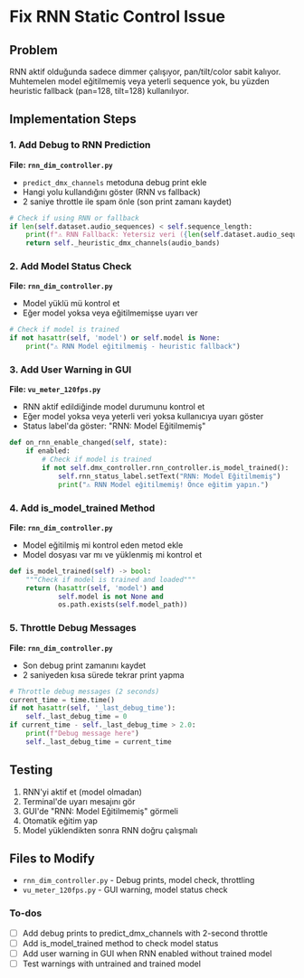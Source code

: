 <!-- 13b72123-b215-464c-a444-51480dfbc8bb 57cf595a-1cca-470d-b73d-7db8d6e9b0d0 -->
# Fix RNN Static Control Issue

## Problem

RNN aktif olduğunda sadece dimmer çalışıyor, pan/tilt/color sabit kalıyor. Muhtemelen model eğitilmemiş veya yeterli sequence yok, bu yüzden heuristic fallback (pan=128, tilt=128) kullanılıyor.

## Implementation Steps

### 1. Add Debug to RNN Prediction

**File: `rnn_dim_controller.py`**

- `predict_dmx_channels` metoduna debug print ekle
- Hangi yolu kullandığını göster (RNN vs fallback)
- 2 saniye throttle ile spam önle (son print zamanı kaydet)
```python
# Check if using RNN or fallback
if len(self.dataset.audio_sequences) < self.sequence_length:
    print(f"⚠️ RNN Fallback: Yetersiz veri ({len(self.dataset.audio_sequences)}/{self.sequence_length})")
    return self._heuristic_dmx_channels(audio_bands)
```


### 2. Add Model Status Check

**File: `rnn_dim_controller.py`**

- Model yüklü mü kontrol et
- Eğer model yoksa veya eğitilmemişse uyarı ver
```python
# Check if model is trained
if not hasattr(self, 'model') or self.model is None:
    print("⚠️ RNN Model eğitilmemiş - heuristic fallback")
```


### 3. Add User Warning in GUI

**File: `vu_meter_120fps.py`**

- RNN aktif edildiğinde model durumunu kontrol et
- Eğer model yoksa veya yeterli veri yoksa kullanıcıya uyarı göster
- Status label'da göster: "RNN: Model Eğitilmemiş"
```python
def on_rnn_enable_changed(self, state):
    if enabled:
        # Check if model is trained
        if not self.dmx_controller.rnn_controller.is_model_trained():
            self.rnn_status_label.setText("RNN: Model Eğitilmemiş")
            print("⚠️ RNN Model eğitilmemiş! Önce eğitim yapın.")
```


### 4. Add is_model_trained Method

**File: `rnn_dim_controller.py`**

- Model eğitilmiş mi kontrol eden metod ekle
- Model dosyası var mı ve yüklenmiş mi kontrol et
```python
def is_model_trained(self) -> bool:
    """Check if model is trained and loaded"""
    return (hasattr(self, 'model') and 
            self.model is not None and 
            os.path.exists(self.model_path))
```


### 5. Throttle Debug Messages

**File: `rnn_dim_controller.py`**

- Son debug print zamanını kaydet
- 2 saniyeden kısa sürede tekrar print yapma
```python
# Throttle debug messages (2 seconds)
current_time = time.time()
if not hasattr(self, '_last_debug_time'):
    self._last_debug_time = 0
if current_time - self._last_debug_time > 2.0:
    print(f"Debug message here")
    self._last_debug_time = current_time
```


## Testing

1. RNN'yi aktif et (model olmadan)
2. Terminal'de uyarı mesajını gör
3. GUI'de "RNN: Model Eğitilmemiş" görmeli
4. Otomatik eğitim yap
5. Model yüklendikten sonra RNN doğru çalışmalı

## Files to Modify

- `rnn_dim_controller.py` - Debug prints, model check, throttling
- `vu_meter_120fps.py` - GUI warning, model status check

### To-dos

- [ ] Add debug prints to predict_dmx_channels with 2-second throttle
- [ ] Add is_model_trained method to check model status
- [ ] Add user warning in GUI when RNN enabled without trained model
- [ ] Test warnings with untrained and trained model